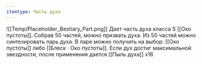 ```yaml
---
itemtype: Часть духа
---
```

![[Temp/Placeholder_Bestiary_Part.png]]
Дает часть духа класса S [[Око пустоты]]. Собрав 50 частей, можно призвать духа. Из 50 частей можно синтезировать ларь духа. В ларе можно получить на выбор: [[Око пустоты]] либо [[Блеск · Око пустоты]]. Если дух достиг максимальной звездности, после применения дается [[Пыль духа]] х16
